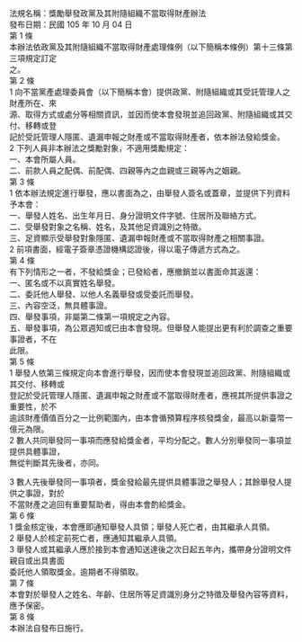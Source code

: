 法規名稱：獎勵舉發政黨及其附隨組織不當取得財產辦法  
發布日期：民國 105 年 10 月 04 日  
第 1 條  
本辦法依政黨及其附隨組織不當取得財產處理條例（以下簡稱本條例）第十三條第三項規定訂定  
之。  
第 2 條  
1 向不當黨產處理委員會（以下簡稱本會）提供政黨、附隨組織或其受託管理人之財產所在、來  
源、取得方式或處分等相關資訊，並因而使本會發現並追回政黨、附隨組織或其交付、移轉或登  
記於受託管理人隱匿、遺漏申報之財產或不當取得財產者，依本辦法發給獎金。  
2 下列人員非本辦法之獎勵對象，不適用獎勵規定：  
一、本會所屬人員。  
二、前款人員之配偶、前配偶、四親等內之血親或三親等內之姻親。  
第 3 條  
1 依本辦法規定進行舉發，應以書面為之，由舉發人簽名或蓋章，並提供下列資料予本會：  
一、舉發人姓名、出生年月日、身分證明文件字號、住居所及聯絡方式。  
二、受舉發對象之名稱、姓名，及其他足資識別之特徵。  
三、足資顯示受舉發對象隱匿、遺漏申報財產或不當取得財產之相關事證。  
2 前項書面，經電子簽章憑證機構認證後，得以電子傳遞方式為之。  
第 4 條  
有下列情形之一者，不發給獎金；已發給者，應撤銷並以書面命其返還：  
一、匿名或不以真實姓名舉發。  
二、委託他人舉發、以他人名義舉發或受委託而舉發。  
三、內容空泛，無具體事證。  
四、舉發事項，非屬第二條第一項規定之內容。  
五、舉發事項，為公眾週知或已由本會發現。但舉發人能提出更有利於調查之重要事證者，不在  
此限。  
第 5 條  
1 舉發人依第三條規定向本會進行舉發，因而使本會發現並追回政黨、附隨組織或其交付、移轉或  
登記於受託管理人隱匿、遺漏申報之財產或不當取得財產者，應視其所提供事證之重要性，於不  
逾該財產價值百分之一比例範圍內，由本會循預算程序核發獎金，最高以新臺幣一億元為限。  
2 數人共同舉發同一事項而應發給獎金者，平均分配之。數人分別舉發同一事項並提供具體事證，  
無從判斷其先後者，亦同。  


3 數人先後舉發同一事項者，獎金發給最先提供具體事證之舉發人；其餘舉發人提供之事證，對於  
不當財產之追回有重要幫助者，得由本會酌給獎金。  
第 6 條  
1 獎金核定後，本會應即通知舉發人具領；舉發人死亡者，由其繼承人具領。  
2 舉發人於核定前死亡者，應通知其繼承人具領。  
3 舉發人或其繼承人應於接到本會通知送達後之次日起五年內，攜帶身分證明文件親自或出具書面  
委託他人領取獎金。逾期者不得領取。  
第 7 條  
本會對於舉發人之姓名、年齡、住居所等足資識別身分之特徵及舉發內容等資料，應予保密。  
第 8 條  
本辦法自發布日施行。  


